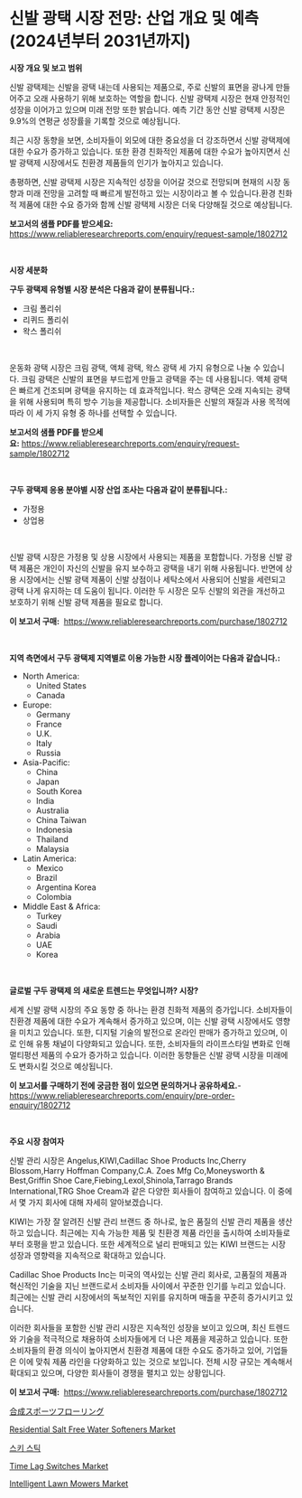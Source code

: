 <p><h1>신발 광택 시장 전망: 산업 개요 및 예측 (2024년부터 2031년까지)</h1></p><p><strong>시장 개요 및 보고 범위</strong></p>
<p><p>신발 광택제는 신발을 광택 내는데 사용되는 제품으로, 주로 신발의 표면을 광나게 만들어주고 오래 사용하기 위해 보호하는 역할을 합니다. 신발 광택제 시장은 현재 안정적인 성장을 이어가고 있으며 미래 전망 또한 밝습니다. 예측 기간 동안 신발 광택제 시장은 9.9%의 연평균 성장률을 기록할 것으로 예상됩니다.</p><p>최근 시장 동향을 보면, 소비자들이 외모에 대한 중요성을 더 강조하면서 신발 광택제에 대한 수요가 증가하고 있습니다. 또한 환경 친화적인 제품에 대한 수요가 높아지면서 신발 광택제 시장에서도 친환경 제품들의 인기가 높아지고 있습니다.</p><p>총평하면, 신발 광택제 시장은 지속적인 성장을 이어갈 것으로 전망되며 현재의 시장 동향과 미래 전망을 고려할 때 빠르게 발전하고 있는 시장이라고 볼 수 있습니다.환경 친화적 제품에 대한 수요 증가와 함께 신발 광택제 시장은 더욱 다양해질 것으로 예상됩니다.</p></p>
<p><strong>보고서의 샘플 PDF를 받으세요:</strong> <a href="https://www.reliableresearchreports.com/enquiry/request-sample/1802712">https://www.reliableresearchreports.com/enquiry/request-sample/1802712</a></p>
<p>&nbsp;</p>
<p><strong>시장 세분화</strong></p>
<p><strong>구두 광택제 유형별 시장 분석은 다음과 같이 분류됩니다.:</strong></p>
<p><ul><li>크림 폴리쉬</li><li>리퀴드 폴리쉬</li><li>왁스 폴리쉬</li></ul></p>
<p>&nbsp;</p>
<p><p>운동화 광택 시장은 크림 광택, 액체 광택, 왁스 광택 세 가지 유형으로 나눌 수 있습니다. 크림 광택은 신발의 표면을 부드럽게 만들고 광택을 주는 데 사용됩니다. 액체 광택은 빠르게 건조되며 광택을 유지하는 데 효과적입니다. 왁스 광택은 오래 지속되는 광택을 위해 사용되며 특히 방수 기능을 제공합니다. 소비자들은 신발의 재질과 사용 목적에 따라 이 세 가지 유형 중 하나를 선택할 수 있습니다.</p></p>
<p><strong>보고서의 샘플 PDF를 받으세요:</strong>&nbsp;<a href="https://www.reliableresearchreports.com/enquiry/request-sample/1802712">https://www.reliableresearchreports.com/enquiry/request-sample/1802712</a></p>
<p>&nbsp;</p>
<p><strong> 구두 광택제 응용 분야별 시장 산업 조사는 다음과 같이 분류됩니다.:</strong></p>
<p><ul><li>가정용</li><li>상업용</li></ul></p>
<p>&nbsp;</p>
<p><p>신발 광택 시장은 가정용 및 상용 시장에서 사용되는 제품을 포함합니다. 가정용 신발 광택 제품은 개인이 자신의 신발을 유지 보수하고 광택을 내기 위해 사용됩니다. 반면에 상용 시장에서는 신발 광택 제품이 신발 상점이나 세탁소에서 사용되어 신발을 세련되고 광택 나게 유지하는 데 도움이 됩니다. 이러한 두 시장은 모두 신발의 외관을 개선하고 보호하기 위해 신발 광택 제품을 필요로 합니다.</p></p>
<p><strong>이 보고서 구매:</strong>&nbsp; <a href="https://www.reliableresearchreports.com/purchase/1802712">https://www.reliableresearchreports.com/purchase/1802712</a></p>
<p>&nbsp;</p>
<p><strong>지역 측면에서 구두 광택제 지역별로 이용 가능한 시장 플레이어는 다음과 같습니다.:</strong></p>
<p><ul>
    <li>
        North America:
        <ul>
            <li>United States</li>
            <li>Canada</li>
        </ul>
    </li>
    <li>
        Europe:
        <ul>
            <li>Germany</li>
            <li>France</li>
            <li>U.K.</li>
            <li>Italy</li>
            <li>Russia</li>
        </ul>
    </li>
    <li>
        Asia-Pacific:
        <ul>
            <li>China</li>
            <li>Japan</li>
            <li>South Korea</li>
            <li>India</li>
            <li>Australia</li>
            <li>China Taiwan</li>
            <li>Indonesia</li>
            <li>Thailand</li>
            <li>Malaysia</li>
        </ul>
    </li>
    <li>
        Latin America:
        <ul>
            <li>Mexico</li>
            <li>Brazil</li>
            <li>Argentina Korea</li>
            <li>Colombia</li>
        </ul>
    </li>
    <li>
        Middle East & Africa:
        <ul>
            <li>Turkey</li>
            <li>Saudi</li>
            <li>Arabia</li>
            <li>UAE</li>
            <li>Korea</li>
        </ul>
    </li>
    </ul></p>
<p>&nbsp;</p>
<p><strong>글로벌 구두 광택제 의 새로운 트렌드는 무엇입니까? 시장?</strong></p>
<p><p>세계 신발 광택 시장의 주요 동향 중 하나는 환경 친화적 제품의 증가입니다. 소비자들이 친환경 제품에 대한 수요가 계속해서 증가하고 있으며, 이는 신발 광택 시장에서도 영향을 미치고 있습니다. 또한, 디지털 기술의 발전으로 온라인 판매가 증가하고 있으며, 이로 인해 유통 채널이 다양화되고 있습니다. 또한, 소비자들의 라이프스타일 변화로 인해 멀티펑션 제품의 수요가 증가하고 있습니다. 이러한 동향들은 신발 광택 시장을 미래에도 변화시킬 것으로 예상됩니다.</p></p>
<p><strong>이 보고서를 구매하기 전에 궁금한 점이 있으면 문의하거나 공유하세요.</strong>- <a href="https://www.reliableresearchreports.com/enquiry/pre-order-enquiry/1802712">https://www.reliableresearchreports.com/enquiry/pre-order-enquiry/1802712</a></p>
<p>&nbsp;</p>
<p><strong>주요 시장 참여자</strong></p>
<p><p>신발 관리 시장은 Angelus,KIWI,Cadillac Shoe Products Inc,Cherry Blossom,Harry Hoffman Company,C.A. Zoes Mfg Co,Moneysworth & Best,Griffin Shoe Care,Fiebing,Lexol,Shinola,Tarrago Brands International,TRG Shoe Cream과 같은 다양한 회사들이 참여하고 있습니다. 이 중에서 몇 가지 회사에 대해 자세히 알아보겠습니다.</p><p>KIWI는 가장 잘 알려진 신발 관리 브랜드 중 하나로, 높은 품질의 신발 관리 제품을 생산하고 있습니다. 최근에는 지속 가능한 제품 및 친환경 제품 라인을 출시하여 소비자들로부터 호평을 받고 있습니다. 또한 세계적으로 널리 판매되고 있는 KIWI 브랜드는 시장 성장과 영향력을 지속적으로 확대하고 있습니다.</p><p>Cadillac Shoe Products Inc는 미국의 역사있는 신발 관리 회사로, 고품질의 제품과 혁신적인 기술을 지닌 브랜드로서 소비자들 사이에서 꾸준한 인기를 누리고 있습니다. 최근에는 신발 관리 시장에서의 독보적인 지위를 유지하며 매출을 꾸준히 증가시키고 있습니다.</p><p>이러한 회사들을 포함한 신발 관리 시장은 지속적인 성장을 보이고 있으며, 최신 트렌드와 기술을 적극적으로 채용하여 소비자들에게 더 나은 제품을 제공하고 있습니다. 또한 소비자들의 환경 의식이 높아지면서 친환경 제품에 대한 수요도 증가하고 있어, 기업들은 이에 맞춰 제품 라인을 다양화하고 있는 것으로 보입니다. 전체 시장 규모는 계속해서 확대되고 있으며, 다양한 회사들이 경쟁을 펼치고 있는 상황입니다.</p></p>
<p><strong>이 보고서 구매:</strong>&nbsp;&nbsp;<a href="https://www.reliableresearchreports.com/purchase/1802712">https://www.reliableresearchreports.com/purchase/1802712</a></p>
<p><p><a href="https://github.com/zekaoe592392/Market-Research-Report-List-1/blob/main/8042591187685.md">合成スポーツフローリング</a></p><p><a href="https://gamy-alyssum-396.notion.site/Residential-Salt-Free-Water-Softeners-Market-Size-Market-Share-and-Global-Market-Analysis-Report-2-55fd129d2fd949f496a33f2ea5b74ec5">Residential Salt Free Water Softeners Market</a></p><p><a href="https://medium.com/@bentleemidoriestelle7o/%EC%8A%A4%ED%82%A4-%EC%8A%A4%ED%8B%B1-%EC%8B%9C%EC%9E%A5-%EC%A7%80%ED%91%9C-%ED%95%B4%EB%8F%85-%EC%8B%9C%EC%9E%A5-%EC%A0%90%EC%9C%A0%EC%9C%A8-%ED%8A%B8%EB%A0%8C%EB%93%9C-%EB%B0%8F-%EC%84%B1%EC%9E%A5-%ED%8C%A8%ED%84%B4-66724480d305">스키 스틱</a></p><p><a href="https://view.publitas.com/reportprime-1/time-lag-switches-market-size-market-trends-and-growth-outlook-forecasted-for-period-from-2024-to-2031/">Time Lag Switches Market</a></p><p><a href="https://issuu.com/reportprime-2/docs/intelligent-lawn-mowers-market-size-2030.pptx">Intelligent Lawn Mowers Market</a></p></p>

